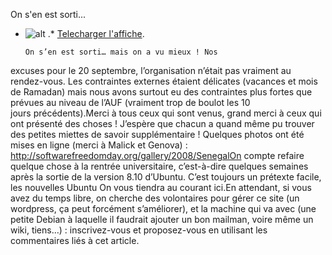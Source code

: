 
 On s'en est sorti...
* ![alt](https://raw.github.com/Dakarlug/site-datas/master/datas/reddit.png "") .*  [Telecharger l'affiche](https://raw.github.com/Dakarlug/site-datas/master/datas/pdf "").
    
      On s’en est sorti… mais on a vu mieux ! Nos
excuses pour le 20 septembre, l’organisation n’était pas vraiment au
rendez-vous. Les contraintes externes étaient délicates (vacances et
mois de Ramadan) mais nous avons surtout eu des contraintes plus fortes
que prévues au niveau de l’AUF (vraiment trop de boulot les 10 jours précédents).Merci à tous ceux qui sont venus, grand merci à ceux qui ont
présenté des choses ! J’espère que chacun a quand même pu trouver des
petites miettes de savoir supplémentaire ! Quelques photos ont été
mises en ligne (merci à Malick et Genova) : http://softwarefreedomday.org/gallery/2008/SenegalOn compte refaire quelque chose à la rentrée universitaire,
c’est-à-dire quelques semaines après la sortie de la version 8.10
d’Ubuntu. C’est toujours un prétexte facile, les nouvelles Ubuntu  On vous tiendra au courant ici.En attendant, si vous avez du temps libre, on cherche des
volontaires pour gérer ce site (un wordpress, ça peut forcément
s’améliorer), et la machine qui va avec (une petite Debian à laquelle
il faudrait ajouter un bon mailman, voire même un wiki, tiens…) :
inscrivez-vous et proposez-vous en utilisant les commentaires liés à
cet article.
    
    
    



    



    



    



    



    



 
    
     